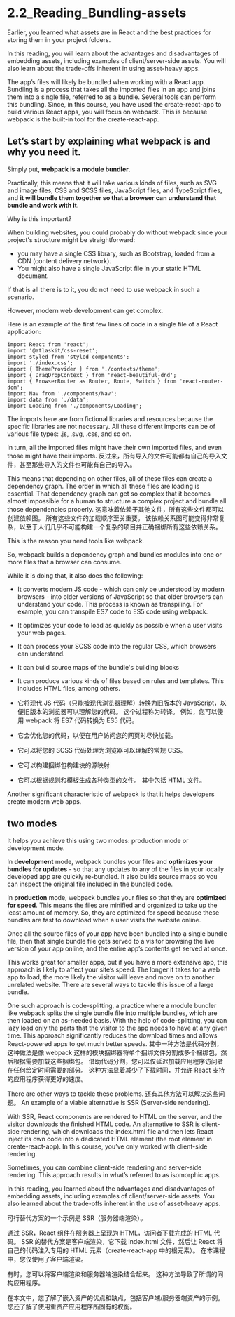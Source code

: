 # 2.2_Reading_Bundling-assets

Earlier, you learned what assets are in React and the best practices for storing them in your project folders.

In this reading, you will learn about the advantages and disadvantages of embedding assets, including examples of client/server-side assets. You will also learn about the trade-offs inherent in using asset-heavy apps.

The app’s files will likely be bundled when working with a React app. Bundling is a process that takes all the imported files in an app and joins them into a single file, referred to as a bundle. Several tools can perform this bundling. Since, in this course, you have used the create-react-app to build various React apps, you will focus on webpack. This is because webpack is the built-in tool for the create-react-app.

## Let’s start by explaining what webpack is and why you need it.

Simply put, **webpack is a module bundler**.

Practically, this means that it will take various kinds of files, such as SVG and image files, CSS and SCSS files, JavaScript files, and TypeScript files, and **it will bundle them together so that a browser can understand that bundle and work with it**.

Why is this important?

When building websites, you could probably do without webpack since your project's structure might be straightforward: 

- you may have a single CSS library, such as Bootstrap, loaded from a CDN (content delivery network). 
- You might also have a single JavaScript file in your static HTML document. 

If that is all there is to it, you do not need to use webpack in such a scenario.

However, modern web development can get complex.

Here is an example of the first few lines of code in a single file of a React application:

```
import React from 'react';
import '@atlaskit/css-reset';
import styled from 'styled-components';
import './index.css';
import { ThemeProvider } from './contexts/theme';
import { DragDropContext } from 'react-beautiful-dnd';
import { BrowserRouter as Router, Route, Switch } from 'react-router-dom';
import Nav from './components/Nav';
import data from './data';
import Loading from './components/Loading';
```

The imports here are from fictional libraries and resources because the specific libraries are not necessary. All these different imports can be of various file types: .js, .svg, .css, and so on.

In turn, all the imported files might have their own imported files, and even those might have their imports.
反过来，所有导入的文件可能都有自己的导入文件，甚至那些导入的文件也可能有自己的导入。

This means that depending on other files, all of these files can create a dependency graph. The order in which all these files are loading is essential. That dependency graph can get so complex that it becomes almost impossible for a human to structure a complex project and bundle all those dependencies properly.
这意味着依赖于其他文件，所有这些文件都可以创建依赖图。 所有这些文件的加载顺序至关重要。 该依赖关系图可能变得非常复杂，以至于人们几乎不可能构建一个复杂的项目并正确捆绑所有这些依赖关系。

This is the reason you need tools like webpack.

So, webpack builds a dependency graph and bundles modules into one or more files that a browser can consume.

While it is doing that, it also does the following: 

- It converts modern JS code - which can only be understood by modern browsers - into older versions of JavaScript so that older browsers can understand your code. This process is known as transpiling. For example, you can transpile ES7 code to ES5 code using webpack.  
- It optimizes your code to load as quickly as possible when a user visits your web pages. 
- It can process your SCSS code into the regular CSS, which browsers can understand. 
- It can build source maps of the bundle's building blocks  
- It can produce various kinds of files based on rules and templates. This includes HTML files, among others. 

- 它将现代 JS 代码（只能被现代浏览器理解）转换为旧版本的 JavaScript，以便旧版本的浏览器可以理解您的代码。 这个过程称为转译。 例如，您可以使用 webpack 将 ES7 代码转换为 ES5 代码。
- 它会优化您的代码，以便在用户访问您的网页时尽快加载。
- 它可以将您的 SCSS 代码处理为浏览器可以理解的常规 CSS。
- 它可以构建捆绑包构建块的源映射
- 它可以根据规则和模板生成各种类型的文件。 其中包括 HTML 文件。


Another significant characteristic of webpack is that it helps developers create modern web apps.

## two modes

It helps you achieve this using two modes: production mode or development mode.

In **development** mode, webpack bundles your files and **optimizes your bundles for updates** - so that any updates to any of the files in your locally developed app are quickly re-bundled. It also builds source maps so you can inspect the original file included in the bundled code.

In **production** mode, webpack bundles your files so that they are **optimized for speed**. This means the files are minified and organized to take up the least amount of memory. So, they are optimized for speed because these bundles are fast to download when a user visits the website online.

Once all the source files of your app have been bundled into a single bundle file, then that single bundle file gets served to a visitor browsing the live version of your app online, and the entire app’s contents get served at once.

This works great for smaller apps, but if you have a more extensive app, this approach is likely to affect your site’s speed. The longer it takes for a web app to load, the more likely the visitor will leave and move on to another unrelated website. There are several ways to tackle this issue of a large bundle.

One such approach is code-splitting, a practice where a module bundler like webpack splits the single bundle file into multiple bundles, which are then loaded on an as-needed basis. With the help of code-splitting, you can lazy load only the parts that the visitor to the app needs to have at any given time. This approach significantly reduces the download times and allows React-powered apps to get much better speeds. 
其中一种方法是代码分割，这种做法是像 webpack 这样的模块捆绑器将单个捆绑文件分割成多个捆绑包，然后根据需要加载这些捆绑包。 借助代码分割，您可以仅延迟加载应用程序访问者在任何给定时间需要的部分。 这种方法显着减少了下载时间，并允许 React 支持的应用程序获得更好的速度。

There are other ways to tackle these problems. 
还有其他方法可以解决这些问题。
An example of a viable alternative is SSR (Server-side rendering).

With SSR, React components are rendered to HTML on the server, and the visitor downloads the finished HTML code. An alternative to SSR is client-side rendering, which downloads the index.html file and then lets React inject its own code into a dedicated HTML element (the root element in create-react-app). In this course, you’ve only worked with client-side rendering. 

Sometimes, you can combine client-side rendering and server-side rendering. This approach results in what’s referred to as isomorphic apps.

In this reading, you learned about the advantages and disadvantages of embedding assets, including examples of client/server-side assets. You also learned about the trade-offs inherent in the use of asset-heavy apps.



可行替代方案的一个示例是 SSR（服务器端渲染）。

通过 SSR，React 组件在服务器上呈现为 HTML，访问者下载完成的 HTML 代码。 SSR 的替代方案是客户端渲染，它下载 index.html 文件，然后让 React 将自己的代码注入专用的 HTML 元素（create-react-app 中的根元素）。 在本课程中，您仅使用了客户端渲染。

有时，您可以将客户端渲染和服务器端渲染结合起来。 这种方法导致了所谓的同构应用程序。

在本文中，您了解了嵌入资产的优点和缺点，包括客户端/服务器端资产的示例。 您还了解了使用重资产应用程序所固有的权衡。